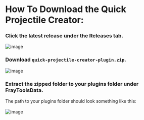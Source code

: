 # How To Download the Quick Projectile Creator:

### Click the latest release under the Releases tab.

![image](https://github.com/user-attachments/assets/7301d4bb-3ecc-475f-952d-c18ca29a3593)

### Download `quick-projectile-creator-plugin.zip`.

![image](https://github.com/user-attachments/assets/1f0d7245-228a-4e7a-9351-0995cd3ffdbc)


### Extract the zipped folder to your plugins folder under FrayToolsData.
The path to your plugins folder should look something like this: <br/> <br/>
![image](https://github.com/user-attachments/assets/1b01a988-df0b-4e95-9df7-e91d21c6f001)


